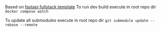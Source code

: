 Based on [fastapi fullstack template](https://github.com/fastapi/full-stack-fastapi-template)
To run dev build execute in root repo dir
`docker compose watch`

To update all submodules execute in root repo dir
`git submodule update --rebase --remote`